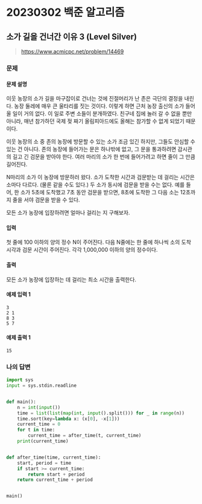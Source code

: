 # 20230302 백준 알고리즘

## 소가 길을 건너간 이유 3 (Level Silver)
> https://www.acmicpc.net/problem/14469

### 문제
#### 문제 설명
이웃 농장의 소가 길을 마구잡이로 건너는 것에 진절머리가 난 존은 극단의 결정을 내린다. 농장 둘레에 매우 큰 울타리를 짓는 것이다. 이렇게 하면 근처 농장 출신의 소가 들어올 일이 거의 없다. 이 일로 주변 소들이 분개하였다. 친구네 집에 놀러 갈 수 없을 뿐만 아니라, 매년 참가하던 국제 젖 짜기 올림피아드에도 올해는 참가할 수 없게 되었기 때문이다.

이웃 농장의 소 중 존의 농장에 방문할 수 있는 소가 조금 있긴 하지만, 그들도 안심할 수 있는 건 아니다. 존의 농장에 들어가는 문은 하나밖에 없고, 그 문을 통과하려면 감시관의 길고 긴 검문을 받아야 한다. 여러 마리의 소가 한 번에 들어가려고 하면 줄이 그 만큼 길어진다.

N마리의 소가 이 농장에 방문하러 왔다. 소가 도착한 시간과 검문받는 데 걸리는 시간은 소마다 다르다. (물론 같을 수도 있다.) 두 소가 동시에 검문을 받을 수는 없다. 예를 들어, 한 소가 5초에 도착했고 7초 동안 검문을 받으면, 8초에 도착한 그 다음 소는 12초까지 줄을 서야 검문을 받을 수 있다.

모든 소가 농장에 입장하려면 얼마나 걸리는 지 구해보자.

#### 입력
첫 줄에 100 이하의 양의 정수 N이 주어진다. 다음 N줄에는 한 줄에 하나씩 소의 도착 시각과 검문 시간이 주어진다. 각각 1,000,000 이하의 양의 정수이다.

#### 출력
모든 소가 농장에 입장하는 데 걸리는 최소 시간을 출력한다.

#### 예제 입력 1
```
3
2 1
8 3
5 7
```

#### 예제 출력 1
```
15
```

### 나의 답변
```python
import sys
input = sys.stdin.readline


def main():
    n = int(input())
    time = list(list(map(int, input().split())) for _ in range(n))
    time.sort(key=lambda x: (x[0], -x[1]))
    current_time = 0
    for t in time:
        current_time = after_time(t, current_time)
    print(current_time)


def after_time(time, current_time):
    start, period = time
    if start >= current_time:
        return start + period
    return current_time + period


main()
```
